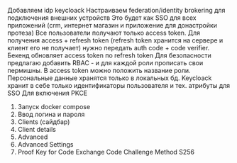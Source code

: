 Добавляем idp keycloack
Настраиваем federation/identity brokering для подключения внешних устройств
Это будет как SSO для всех приложений (crm, интернет магазин и приложение для донастройки протеза)
Все пользователи получают только access token. Для получения access + refresh token (refresh token хранится на сервере и клиент его не получает) нужно передать auth code + code verifier. Бекенд обновляет access token по refresh token
Для безопасности предлагаю добавить RBAC - и для каждой роли прописать свои пермишны. В access token можно положить название роли.
Персональные данные хранятся только в локальных бд. Keycloack хранит в себе только идентификаторы пользователя и тех. атрибуты для SSO
Для включения PKCE
1. Запуск docker compose
2. Ввод логина и пароля
3. Clients (сайдбар)
4. Client details
5. Advanced
6. Advanced Settings
7. Proof Key for Code Exchange Code Challenge Method S256